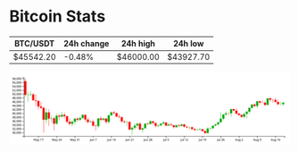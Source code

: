 # Bitcoin Stats

BTC/USDT|24h change|24h high|24h low|
|---|---|---|---|
|$45542.20|-0.48%|$46000.00|$43927.70|

<img src="./chart.svg">
